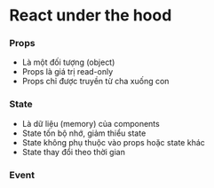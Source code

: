 # React under the hood
### Props
- Là một đối tượng (object)
- Props là giá trị read-only
- Props chỉ được truyền từ cha xuống con

### State
- Là dữ liệu (memory) của components
- State tốn bộ nhớ, giảm thiểu state
- State không phụ thuộc vào props hoặc state khác
- State thay đổi theo thời gian

### Event